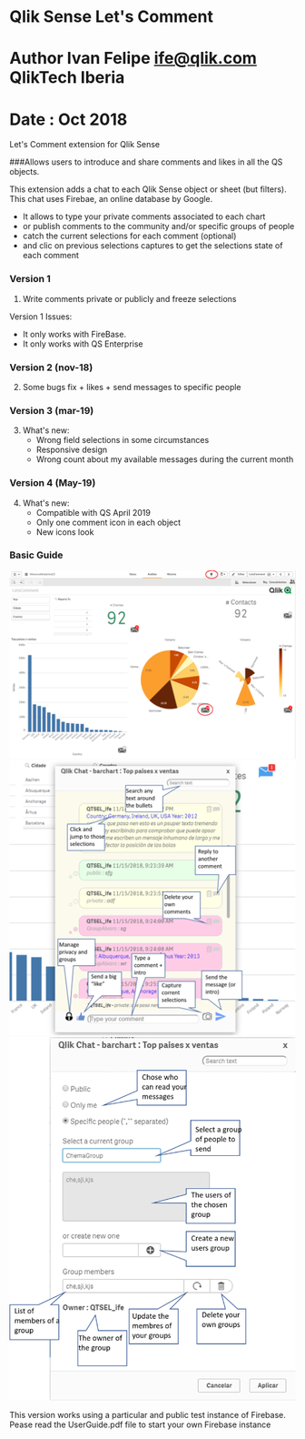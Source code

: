 # Qlik Sense Let's Comment
# Author Ivan Felipe ife@qlik.com QlikTech Iberia
# Date : Oct 2018

Let's Comment extension for Qlik Sense

###Allows users to introduce and share comments and likes in all the QS objects.

This extension adds a chat to each Qlik Sense object or sheet (but filters).
This chat uses Firebae, an online database by Google.
- It allows to type your private comments associated to each chart
- or publish comments to the community and/or specific groups of people
- catch the current selections for each comment (optional) 
- and clic on previous selections captures to get the selections state of each comment


### Version 1

1. Write comments private or publicly and freeze selections

Version 1 Issues:
- It only works with FireBase.
- It only works with QS Enterprise


### Version 2 (nov-18)

2. Some bugs fix + likes + send messages to specific people


### Version 3 (mar-19)

3. What's new:
   - Wrong field selections in some circumstances 
   - Responsive design
   - Wrong count about my available messages during the current month


### Version 4 (May-19)

4. What's new:
   - Compatible with QS April 2019
   - Only one comment icon in each object
   - New icons look

### Basic Guide
![alt tag](https://github.com/iviasensio/Guides/blob/master/LetsComment/ChatAccess.png)
![alt tag](https://github.com/iviasensio/Guides/blob/master/LetsComment/ChatOptions.png)
![alt tag](https://github.com/iviasensio/Guides/blob/master/LetsComment/ChatSecurity.png)

This version works using a particular and public test instance of Firebase.
Pease read the UserGuide.pdf file to start your own Firebase instance
